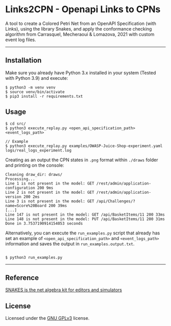 # Links2CPN - Openapi Links to CPNs

A tool to create a Colored Petri Net from an OpenAPI Specification (with Links), using the library Snakes, and apply the conformance checking algorithm from Carrasquel, Mecheraoui & Lomazova, 2021 with custom event log files.

---
## Installation
Make sure you already have Python 3.x installed in your system (Tested with Python 3.9) and execute:

```
$ python3 -m venv venv
$ source venv/bin/activate
$ pip3 install -r requirements.txt
```


## Usage
```
$ cd src/
$ python3 execute_replay.py <open_api_specification_path> <event_logs_path>

// Example
$ python3 execute_replay.py examples/OWASP-Juice-Shop-experiment.yaml logs/real_logs_experiment.log
```
Creating as an output the CPN states in `.png` format within `./draws` folder and printing on the console:
```
Cleaning draw_dir: draws/
Processing...
Line 1 is not present in the model: GET /rest/admin/application-configuration 200 9ms
Line 2 is not present in the model: GET /rest/admin/application-version 200 2ms
Line 3 is not present in the model: GET /api/Challenges/?name=Score%20Board 200 39ms
[...]
Line 147 is not present in the model: GET /api/BasketItems/11 200 33ms
Line 148 is not present in the model: PUT /api/BasketItems/11 200 31ms
Done in 3.7537190914154053 seconds
```
Alternatively, you can execute the `run_examples.py` script that already has set an example of `<open_api_specification_path>` and  `<event_logs_path>` information and saves the output in `run_examples.output.txt`.

```

$ python3 run_examples.py

```

---
## Reference
[SNAKES is the net algebra kit for editors and simulators](https://snakes.ibisc.univ-evry.fr/)

## License

Licensed under the [GNU GPLv3](LICENSE) license.